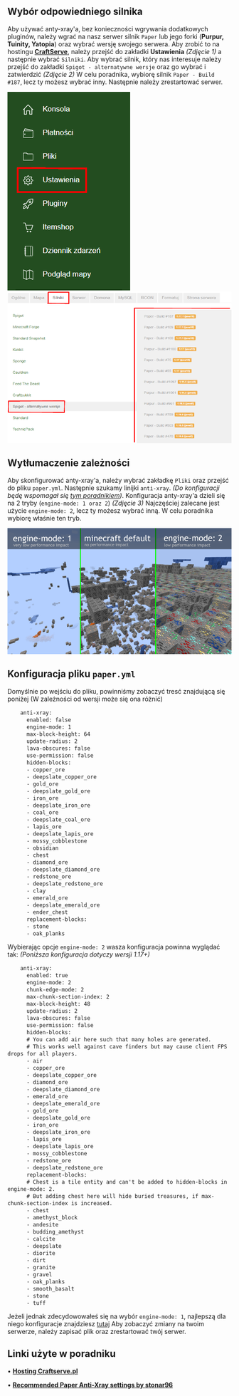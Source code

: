 ## Wybór odpowiedniego silnika
Aby używać anty-xray'a, bez konieczności wgrywania dodatkowych pluginów, należy wgrać na nasz serwer silnik `Paper` lub jego forki (**Purpur, Tuinity, Yatopia**)
oraz wybrać wersję swojego serwera. Aby zrobić to na hostingu [**CraftServe**](https://craftserve.pl/), należy przejść do zakładki **Ustawienia** *(Zdjęcie 1)*
a następnie wybrać `Silniki`. Aby wybrać silnik, który nas interesuje należy przejść do zakładki `Spigot - alternatywne wersje` oraz go wybrać i zatwierdzić *(Zdjęcie 2)*
W celu poradnika, wybiorę silnik `Paper - Build #187`, lecz ty możesz wybrać inny. Następnie należy zrestartować serwer.

![1](img/antyxray/1.PNG) ![2](img/antyxray/2.png)

## Wytłumaczenie zależności
Aby skonfigurować anty-xray'a, należy wybrać zakładkę `Pliki` oraz przejść do pliku `paper.yml`. Następnie szukamy linijki `anti-xray`.
*(Do konfiguracji będę wspomagał się [tym poradnikiem](https://gist.github.com/stonar96/ba18568bd91e5afd590e8038d14e245e#recommended-settings))*.
Konfiguracja anty-xray'a dzieli się na 2 tryby (`engine-mode: 1 oraz 2`) *(Zdjęcie 3)* Najczęściej zalecane jest użycie `engine-mode: 2`, lecz ty możesz wybrać inną.
W celu poradnika wybiorę właśnie ten tryb.

![3](img/antyxray/3.png)

## Konfiguracja pliku `paper.yml`
Domyślnie po wejściu do pliku, powinniśmy zobaczyć tresć znajdującą się poniżej (W zależności od wersji może się ona różnić)
```
    anti-xray:
      enabled: false
      engine-mode: 1
      max-block-height: 64
      update-radius: 2
      lava-obscures: false
      use-permission: false
      hidden-blocks:
      - copper_ore
      - deepslate_copper_ore
      - gold_ore
      - deepslate_gold_ore
      - iron_ore
      - deepslate_iron_ore
      - coal_ore
      - deepslate_coal_ore
      - lapis_ore
      - deepslate_lapis_ore
      - mossy_cobblestone
      - obsidian
      - chest
      - diamond_ore
      - deepslate_diamond_ore
      - redstone_ore
      - deepslate_redstone_ore
      - clay
      - emerald_ore
      - deepslate_emerald_ore
      - ender_chest
      replacement-blocks:
      - stone
      - oak_planks
```

Wybierając opcje `engine-mode: 2` wasza konfiguracja powinna wyglądać tak: *(Poniższa konfiguracja dotyczy wersji 1.17+)*

```
    anti-xray:
      enabled: true
      engine-mode: 2
      chunk-edge-mode: 2
      max-chunk-section-index: 2
      max-block-height: 48
      update-radius: 2
      lava-obscures: false
      use-permission: false
      hidden-blocks:
      # You can add air here such that many holes are generated.
      # This works well against cave finders but may cause client FPS drops for all players.
      - air
      - copper_ore
      - deepslate_copper_ore
      - diamond_ore
      - deepslate_diamond_ore
      - emerald_ore
      - deepslate_emerald_ore
      - gold_ore
      - deepslate_gold_ore
      - iron_ore
      - deepslate_iron_ore
      - lapis_ore
      - deepslate_lapis_ore
      - mossy_cobblestone
      - redstone_ore
      - deepslate_redstone_ore
      replacement-blocks:
      # Chest is a tile entity and can't be added to hidden-blocks in engine-mode: 2.
      # But adding chest here will hide buried treasures, if max-chunk-section-index is increased.
      - chest
      - amethyst_block
      - andesite
      - budding_amethyst
      - calcite
      - deepslate
      - diorite
      - dirt
      - granite
      - gravel
      - oak_planks
      - smooth_basalt
      - stone
      - tuff
```

Jeżeli jednak zdecydowowałeś się na wybór `engine-mode: 1`, najlepszą dla niego konfiguracje znajdziesz [tutaj](https://gist.github.com/stonar96/ba18568bd91e5afd590e8038d14e245e#recommended-settings)
Aby zobaczyć zmiany na twoim serwerze, należy zapisać plik oraz zrestartować twój serwer.


## Linki użyte w poradniku
   • **[Hosting Craftserve.pl](https://craftserve.pl/)**

   • **[Recommended Paper Anti-Xray settings by stonar96](https://gist.github.com/stonar96/ba18568bd91e5afd590e8038d14e245e)**
